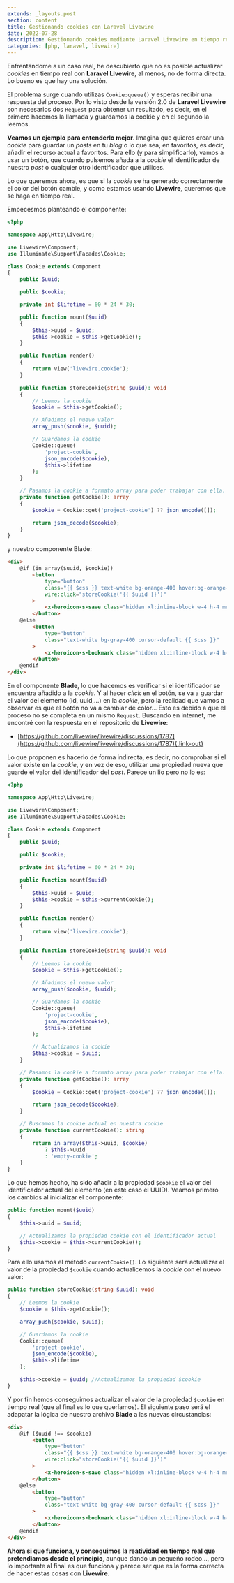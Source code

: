 ```yaml
---
extends: _layouts.post
section: content
title: Gestionando cookies con Laravel Livewire
date: 2022-07-28
description: Gestionando cookies mediante Laravel Livewire en tiempo real. Laravel livewire no permite enviar una cookie mediante Queue:cookie() y recibir respuesta en el mismo Request. Un problema si queremos un resultado en tiempo real. Veamos un ejemplo real de gestión de cookies con Laravel Livewire y cómo solucionarlo.
categories: [php, laravel, livewire]
---
```


Enfrentándome a un caso real, he descubierto que no es posible actualizar *cookies* en tiempo real con **Laravel Livewire**, al menos, no de forma directa. Lo bueno es que hay una solución.

El problema surge cuando utilizas `Cookie:queue()` y esperas recibir una respuesta del proceso. Por lo visto desde la versión 2.0 de **Laravel Livewire** son necesarios dos `Request` para obtener un resultado, es decir, en el primero hacemos la llamada y guardamos la cookie y en el segundo la leemos. 

**Veamos un ejemplo para entenderlo mejor**. Imagina que quieres crear una *cookie* para guardar un *posts* en tu *blog* o lo que sea, en favoritos, es decir, añadir el recurso actual a favoritos. Para ello (y para simplificarlo), vamos a usar un botón, que cuando pulsemos añada a la *cookie* el identificador de nuestro *post* o cualquier otro identificador que utilices. 

Lo que queremos ahora, es que si la *cookie* se ha generado correctamente el color del botón cambie, y como estamos usando **Livewire**, queremos que se haga en tiempo real. 

Empecesmos planteando el componente:

```php 
<?php

namespace App\Http\Livewire;

use Livewire\Component;
use Illuminate\Support\Facades\Cookie;

class Cookie extends Component
{
    public $uuid;

    public $cookie;

    private int $lifetime = 60 * 24 * 30;

    public function mount($uuid)
    {
        $this->uuid = $uuid;
        $this->cookie = $this->getCookie();
    }

    public function render()
    {
        return view('livewire.cookie');
    }

    public function storeCookie(string $uuid): void
    {
        // Leemos la cookie
        $cookie = $this->getCookie();

        // Añadimos el nuevo valor
        array_push($cookie, $uuid);

        // Guardamos la cookie
        Cookie::queue(
            'project-cookie',
            json_encode($cookie),
            $this->lifetime
        );
    }

    // Pasamos la cookie a formato array para poder trabajar con ella. Recuerda que se guarda como string.
    private function getCookie(): array
    {
        $cookie = Cookie::get('project-cookie') ?? json_encode([]);

        return json_decode($cookie);
    }
}
```

y nuestro componente Blade:

```html 
<div>
    @if (in_array($uuid, $cookie))
        <button
            type="button"
            class="{{ $css }} text-white bg-orange-400 hover:bg-orange-700"
            wire:click="storeCookie('{{ $uuid }}')"
        >
            <x-heroicon-s-save class="hidden xl:inline-block w-4 h-4 mr-1 opacity-70"></x-heroicon-s-save> Guardar
        </button>
    @else
        <button
            type="button"
            class="text-white bg-gray-400 cursor-default {{ $css }}"
        >
            <x-heroicon-s-bookmark class="hidden xl:inline-block w-4 h-4 mr-1 opacity-70"></x-heroicon-s-bookmark> Guardado
        </button>
    @endif
</div>
```

En el componente **Blade**, lo que hacemos es verificar si el identificador se encuentra añadido a la *cookie*. Y al hacer *click* en el botón, se va a guardar el valor del elemento (id, uuid,...) en la *cookie*, pero la realidad que vamos a observar es que el botón no va a cambiar de color... Esto es debido a que el proceso no se completa en un mismo `Request`. Buscando en internet, me encontré con la respuesta en el repositorio de **Livewire**:

- [https://github.com/livewire/livewire/discussions/1787](https://github.com/livewire/livewire/discussions/1787){.link-out}

Lo que proponen es hacerlo de forma indirecta, es decir, no comprobar si el valor existe en la *cookie*, y en vez de eso, utilizar una propiedad nueva que guarde el valor del identificador del *post*. Parece un lio pero no lo es:

```php 
<?php

namespace App\Http\Livewire;

use Livewire\Component;
use Illuminate\Support\Facades\Cookie;

class Cookie extends Component
{
    public $uuid;

    public $cookie;

    private int $lifetime = 60 * 24 * 30;

    public function mount($uuid)
    {
        $this->uuid = $uuid;
        $this->cookie = $this->currentCookie();
    }

    public function render()
    {
        return view('livewire.cookie');
    }

    public function storeCookie(string $uuid): void
    {
        // Leemos la cookie
        $cookie = $this->getCookie();

        // Añadimos el nuevo valor
        array_push($cookie, $uuid);

        // Guardamos la cookie
        Cookie::queue(
            'project-cookie',
            json_encode($cookie),
            $this->lifetime
        );

        // Actualizamos la cookie 
        $this->cookie = $uuid;
    }

    // Pasamos la cookie a formato array para poder trabajar con ella. Recuerda que se guarda como string.
    private function getCookie(): array
    {
        $cookie = Cookie::get('project-cookie') ?? json_encode([]);

        return json_decode($cookie);
    }

    // Buscamos la cookie actual en nuestra cookie
    private function currentCookie(): string
    {
        return in_array($this->uuid, $cookie)
            ? $this->uuid
            : 'empty-cookie';
    }
}
```

Lo que hemos hecho, ha sido añadir a la propiedad `$cookie` el valor del identificador actual del elemento (en este caso el UUID). Veamos primero los cambios al inicializar el componente:

```php 
public function mount($uuid)
{
    $this->uuid = $uuid;

    // Actualizamos la propiedad cookie con el identificador actual
    $this->cookie = $this->currentCookie(); 
}
```

Para ello usamos el método `currentCookie()`. Lo siguiente será actualizar el valor de la propiedad `$cookie` cuando actualicemos la *cookie* con el nuevo valor:

```php 
public function storeCookie(string $uuid): void
{
    // Leemos la cookie
    $cookie = $this->getCookie();

    array_push($cookie, $uuid);

    // Guardamos la cookie
    Cookie::queue(
        'project-cookie',
        json_encode($cookie),
        $this->lifetime
    );

    $this->cookie = $uuid; //Actualizamos la propiedad $cookie 
}
```

Y por fin hemos conseguimos actualizar el valor de la propiedad `$cookie` en tiempo real (que al final es lo que queríamos). El siguiente paso será el adapatar la lógica de nuestro archivo **Blade** a las nuevas circustancias:

```html 
<div>
    @if ($uuid !== $cookie)
        <button
            type="button"
            class="{{ $css }} text-white bg-orange-400 hover:bg-orange-700"
            wire:click="storeCookie('{{ $uuid }}')"
        >
            <x-heroicon-s-save class="hidden xl:inline-block w-4 h-4 mr-1 opacity-70"></x-heroicon-s-save> Guardar
        </button>
    @else
        <button
            type="button"
            class="text-white bg-gray-400 cursor-default {{ $css }}"
        >
            <x-heroicon-s-bookmark class="hidden xl:inline-block w-4 h-4 mr-1 opacity-70"></x-heroicon-s-bookmark> Guardado
        </button>
    @endif
</div>
```

**Ahora si que funciona, y conseguimos la reatividad en tiempo real que pretendíamos desde el principio**, aunque dando un pequeño rodeo..., pero lo importante al final es que funciona y parece ser que es la forma correcta de hacer estas cosas con **Livewire**.
